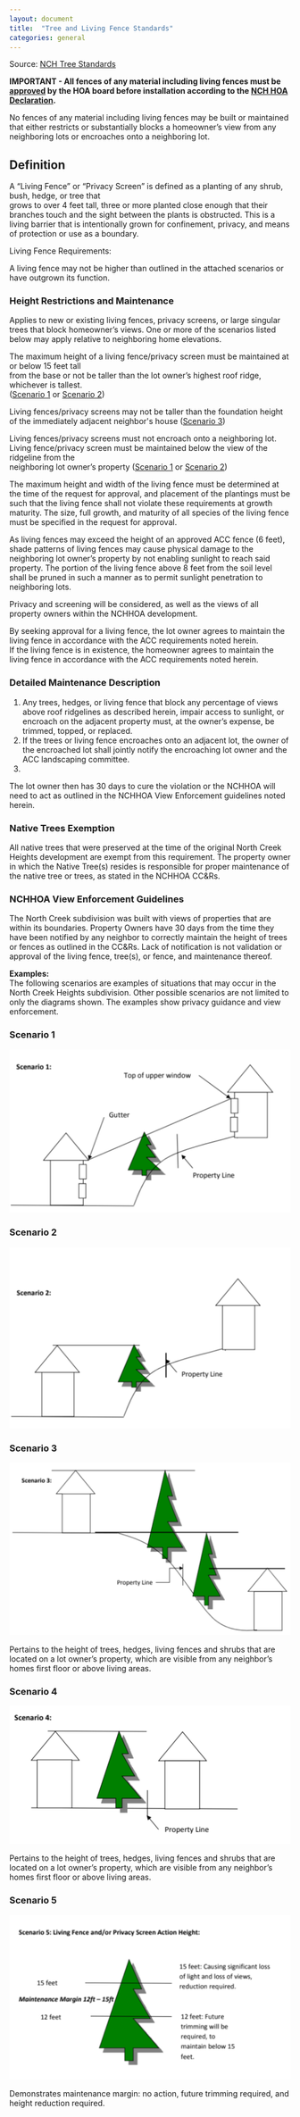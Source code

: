 ```yaml
---
layout: document
title:  "Tree and Living Fence Standards"
categories: general
---
```


Source: [NCH Tree Standards](https://docs.google.com/document/d/1ZF6VfPP4dMfRrFaGdaVELtHviUKNa4tW/edit)

**IMPORTANT - All fences of any material including living fences must be [approved](../contact) by the HOA board before installation according to the [NCH HOA Declaration](declaration#exterior-maintenance).**

No fences of any material including living fences may be built or maintained that either restricts or substantially blocks a homeowner’s view from any neighboring lots or encroaches onto a neighboring lot.

## Definition
A “Living Fence” or “Privacy Screen” is defined as a planting of any shrub, bush, hedge, or tree that  
grows to over 4 feet tall, three or more planted close enough that their branches touch and the sight between the plants is obstructed. This is a living barrier that is intentionally grown for confinement, privacy, and means of protection or use as a boundary.

Living Fence Requirements:

A living fence may not be higher than outlined in the attached scenarios or have outgrown its function.

### Height Restrictions and Maintenance

Applies to new or existing living fences, privacy screens, or large singular trees that block homeowner’s views. One or more of the scenarios listed below may apply relative to neighboring home elevations.

The maximum height of a living fence/privacy screen must be maintained at or below 15 feet tall  
from the base or not be taller than the lot owner’s highest roof ridge, whichever is tallest.  
([Scenario 1](#scenario-1) or [Scenario 2](#scenario-2))

Living fences/privacy screens may not be taller than the foundation height of the immediately adjacent neighbor's house ([Scenario 3](#scenario-3))

Living fences/privacy screens must not encroach onto a neighboring lot.  
Living fence/privacy screen must be maintained below the view of the ridgeline from the  
neighboring lot owner’s property ([Scenario 1](#scenario-1) or [Scenario 2](#scenario-2))

The maximum height and width of the living fence must be determined at the time of the request for approval, and placement of the plantings must be such that the living fence shall not violate these requirements at growth maturity. The size, full growth, and maturity of all species of the living fence must be specified in the request for approval.

As living fences may exceed the height of an approved ACC fence (6 feet), shade patterns of living fences may cause physical damage to the neighboring lot owner’s property by not enabling sunlight to reach said property. The portion of the living fence above 8 feet from the soil level shall be pruned in such a manner as to permit sunlight penetration to neighboring lots.

Privacy and screening will be considered, as well as the views of all property owners 
within the NCHHOA development.

By seeking approval for a living fence, the lot owner agrees to maintain the living fence in accordance with the ACC requirements noted herein.   
If the living fence is in existence, the homeowner agrees to maintain the living fence in accordance with the ACC requirements noted herein.

### Detailed Maintenance Description

1. Any trees, hedges, or living fence that block any percentage of views above roof ridgelines as described herein, impair access to sunlight, or encroach on the adjacent property must, at the owner’s expense, be trimmed, topped, or replaced.  
2. If the trees or living fence encroaches onto an adjacent lot, the owner of the encroached lot shall jointly notify the encroaching lot owner and the ACC landscaping committee.  
3. 

The lot owner then has 30 days to cure the violation or the NCHHOA will need to act as outlined in the NCHHOA View Enforcement guidelines noted herein.

### Native Trees Exemption

All native trees that were preserved at the time of the original North Creek Heights development are exempt from this requirement. The property owner in which the Native Tree(s) resides is responsible for proper maintenance of the native tree or trees, as stated in the NCHHOA CC\&Rs.

### NCHHOA View Enforcement Guidelines

The North Creek subdivision was built with views of properties that are within its boundaries. Property Owners have 30 days from the time they have been notified by any neighbor to correctly maintain the height of trees or fences as outlined in the CC\&Rs. Lack of notification is not validation or approval of the living fence, tree(s), or fence, and maintenance thereof.

**Examples:**  
The following scenarios are examples of situations that may occur in the North Creek Heights subdivision. Other possible scenarios are not limited to only the diagrams shown. The examples show privacy guidance and view enforcement.  

### Scenario 1
![Scenarios 1](../assets/tree-scenario1.png)

### Scenario 2
![Scenarios 2](../assets/tree-scenario2.png)

### Scenario 3
![Scenarios 3](../assets/tree-scenario3.png)

Pertains to the height of trees, hedges, living fences and shrubs that are located on a lot owner’s property, which are visible from any neighbor’s homes first floor or above living areas.

### Scenario 4
![Scenarios 4](../assets/tree-scenario4.png)

Pertains to the height of trees, hedges, living fences and shrubs that are located on a lot owner’s property, which are visible from any neighbor’s homes first floor or above living areas.

### Scenario 5
![Scenarios 5](../assets/tree-scenario5.png)

Demonstrates maintenance margin: no action, future trimming required, and height reduction required.
